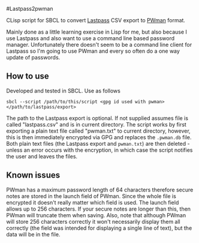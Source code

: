 #Lastpass2pwman

CLisp script for SBCL to convert [Lastpass](https://lastpass.com) CSV export to [PWman](http://pwman.sourceforge.net) format.

Mainly done as a little learning exercise in Lisp for me, but also because I use Lastpass and also want to use a command line based password manager. Unfortunately there doesn't seem to be a command line client for Lastpass so I'm going to use PWman and every so often do a one way update of passwords.

## How to use

Developed and tested in SBCL. Use as follows

	sbcl --script /path/to/this/script <gpg id used with pwman> </path/to/lastpass/export>

The path to the Lastpass export is optional. If not supplied assumes file is called "lastpass.csv" and is in current directory. The script works by first exporting a plain text file called "pwman.txt" to current directory, however, this is then immediately encrypted via GPG and replaces the `.pwman.db` file. Both plain text files (the Lastpass export and `pwman.txt`) are then deleted - unless an error occurs with the encryption, in which case the script notifies the user and leaves the files.

## Known issues

PWman has a maximum password length of 64 characters therefore secure notes are stored in the launch field of PWman. Since the whole file is encrypted it doesn't really matter which field is used. The launch field allows up to 256 characters. If your secure notes are longer than this, then PWman will truncate them when saving. Also, note that although PWman will store 256 characters correctly it won't necessarily display them all correctly (the field was intended for displaying a single line of text), but the data will be in the file.

